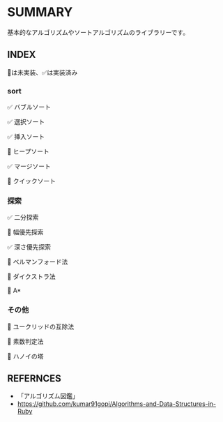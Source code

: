 # SUMMARY
基本的なアルゴリズムやソートアルゴリズムのライブラリーです。

## INDEX
🔵は未実装、✅は実装済み

### sort
✅ バブルソート

✅ 選択ソート

✅ 挿入ソート

🔵 ヒープソート

✅ マージソート

🔵 クイックソート

### 探索
✅ 二分探索

🔵 幅優先探索

✅ 深さ優先探索

🔵 ベルマンフォード法

🔵 ダイクストラ法

🔵 A*

### その他
🔵 ユークリッドの互除法

🔵 素数判定法

🔵 ハノイの塔

## REFERNCES
- 「アルゴリズム図鑑」
- https://github.com/kumar91gopi/Algorithms-and-Data-Structures-in-Ruby
